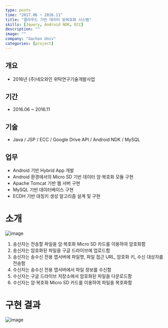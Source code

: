 ```yaml
---
type: posts
time: "2017.06 ~ 2016.11"
title: "클라우드 기반 데이터 암복호화 시스템"
skills: [Jquery, Android NDK, ECC]
description: ""
image: ""
company: "Gachon Univ"
categories: [project]
---
```


## 개요 

* 2016년 (주)네오와인 위탁연구기술개발사업

## 기간

* 2016.06 ~ 2016.11

## 기술 

* Java / JSP / ECC / Google Drive API / Android NDK / MySQL

## 업무

* Android 기반 Hybrid App 개발
* Android 환경에서의 Micro SD 기반 데이터 암·복호화 모듈 구현
* Apache Tomcat 기반 웹 서버 구현
* MySQL 기반 데이터베이스 구현
* ECDH 기반 대칭키 생성 알고리즘 설계 및 구현

# 소개

![image](https://user-images.githubusercontent.com/35713051/121358416-926a7280-c96d-11eb-846b-9e5ae97c570f.png)

1. 송신자는 전송할 파일을 암·복호화 Micro SD 카드를 이용하여 암호화함
1. 송신자는 암호화된 파일을 구글 드라이브에 업로드함
1. 송신자는 송수신 전용 앱서버에 파일명, 파일 접근 URL, 암호화 키, 수신 대상자를 전송함
1. 수신자는 송수신 전용 앱서버에서 파일 정보를 수신함
1. 수신자는 구글 드라이브 저장소에서 암호화된 파일을 다운로드함
1. 수신자는 암·복호화  Micro SD 카드를 이용하여 파일을 복호화함

# 구현 결과 

![image](https://user-images.githubusercontent.com/35713051/121358668-c0e84d80-c96d-11eb-8505-491a001e58e7.png)
